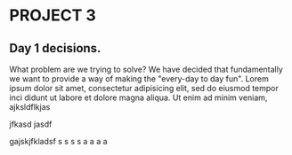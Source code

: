 # PROJECT 3

## Day 1 decisions.
What problem are we trying to solve?
We have decided that fundamentally we want to provide a way of making the "every-day to day fun".
Lorem ipsum dolor sit amet, consectetur adipisicing elit, sed do eiusmod tempor inci
didunt ut labore et dolore magna aliqua. Ut enim ad minim veniam,
ajksldflkjas

jfkasd
jasdf

gajskjfkladsf
s
s
s
s
a
a
a
a
